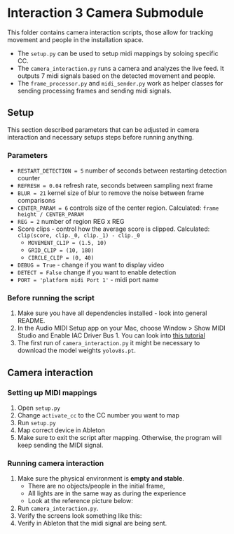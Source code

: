 # Interaction 3 Camera Submodule
This folder contains camera interaction scripts, those allow for tracking movement and people in the installation space.
* The `setup.py` can be used to setup midi mappings by soloing specific CC.
* The `camera_interaction.py` runs a camera and analyzes the live feed. It outputs 7 midi signals based on the detected movement and people.
* The `frame_processor.py` and `midi_sender.py` work as helper classes for sending processing frames and sending midi signals.

## Setup
This section described parameters that can be adjusted in camera interaction and necessary setups steps before running anything.

### Parameters

* `RESTART_DETECTION = 5`
number of seconds between restarting detection counter
* `REFRESH = 0.04`
  refresh rate, seconds between sampling next frame
* `BLUR = 21` kernel size of blur to remove the noise between frame comparisons
* `CENTER_PARAM = 6` controls size of the center region. Calculated: `frame height / CENTER_PARAM`
* `REG = 2` number of region REG x REG
* Score clips - control how the average score is clipped. Calculated: `clip(score, clip._0, clip._1) - clip._0`
  * `MOVEMENT_CLIP = (1.5, 10)`
  * `GRID_CLIP = (10, 180)`
  * `CIRCLE_CLIP = (0, 40)`
* `DEBUG = True` - change if you want to display video
* `DETECT = False` change if you want to enable detection
* `PORT = 'platform midi Port 1'` - midi port name

### Before running the script
1. Make sure you have all dependencies installed - look into general README.
2. In the Audio MIDI Setup app on your Mac, choose Window > Show MIDI Studio and Enable IAC Driver Bus 1. You can look into [this tutorial](https://support.apple.com/en-gb/guide/audio-midi-setup/ams875bae1e0/mac) 
3. The first run of `camera_interaction.py` it might be necessary to download the model weights `yolov8s.pt`. 

## Camera interaction
### Setting up MIDI mappings
1. Open `setup.py`
1. Change `activate_cc` to the CC number you want to map
2. Run `setup.py`
3. Map correct device in Ableton
4. Make sure to exit the script after mapping. Otherwise, the program will keep sending the MIDI signal. 

### Running camera interaction
1. Make sure the physical environment is **empty and stable**.
   * There are no objects/people in the initial frame, 
   * All lights are in the same way as during the experience
   * Look at the reference picture below:
2. Run `camera_interaction.py`. 
3. Verify the screens look something like this:
4. Verify in Ableton that the midi signal are being sent.



